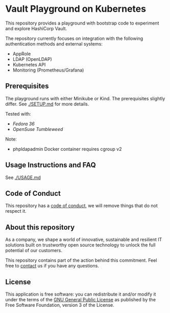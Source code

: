 # Vault Playground on Kubernetes

This repository provides a playground with bootstrap code to experiment and explore HashiCorp Vault.

The repository currently focuses on integration with the following authentication methods and external systems:
- AppRole
- LDAP (OpenLDAP)
- Kubernetes API
- Monitoring (Prometheus/Grafana)

## Prerequisites

The playground runs with either Minikube or Kind. The prerequisites slightly differ.
See [./SETUP.md](./SETUP.md) for more details.


Tested with:
- *Fedora 36*
- *OpenSuse Tumbleweed*

Note:
- phpldapadmin Docker container requires cgroup v2

## Usage Instructions and FAQ

See [./USAGE.md](./USAGE.md)

## Code of Conduct

This repository has a [code of conduct](CODE_OF_CONDUCT.md), we will
remove things that do not respect it.

## About this repository

As a company, we shape a world of innovative, sustainable and resilient IT solutions
built on trustworthy open source technology to unlock the full potential of our customers.

This repository contains part of the action behind this commitment. Feel free to
[contact](https://adfinis.com/en/contact/?pk_campaign=github&pk_kwd=vault)
us if you have any questions.

## License

This application is free software: you can redistribute it and/or modify it under the terms
of the [GNU General Public License](./LICENSE) as published by the Free Software Foundation,
version 3 of the License.
